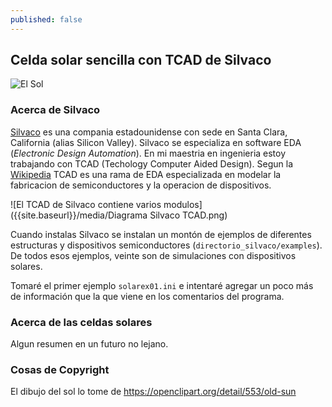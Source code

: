 ```yaml
---
published: false
---
```

## Celda solar sencilla con TCAD de Silvaco

![El Sol]({{site.baseurl}}/media/johnny-automatic-old-sun.png)

### Acerca de Silvaco

[Silvaco](https://www.silvaco.com/) es una compania estadounidense con sede en Santa Clara, California (alias Silicon Valley). Silvaco se especializa en software EDA (_Electronic Design Automation_). En mi maestria en ingenieria estoy trabajando con TCAD (Techology Computer Aided Design). Segun la [Wikipedia](https://en.wikipedia.org/wiki/Technology_CAD) TCAD es una rama de EDA especializada en modelar la fabricacion de semiconductores y la operacion de dispositivos.

![El TCAD de Silvaco contiene varios modulos]({{site.baseurl}}/media/Diagrama Silvaco TCAD.png)


Cuando instalas Silvaco se instalan un montón de ejemplos de diferentes estructuras y dispositivos semiconductores (`directorio_silvaco/examples`). De todos esos ejemplos, veinte son de simulaciones con dispositivos solares.

Tomaré el primer ejemplo `solarex01.ini` e intentaré agregar un poco más de información que la que viene en los comentarios del programa.

### Acerca de las celdas solares

Algun resumen en un futuro no lejano.


### Cosas de Copyright
El dibujo del sol lo tome de https://openclipart.org/detail/553/old-sun
